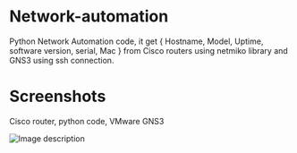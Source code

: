 # Network-automation
Python Network Automation code, it get { Hostname, Model, Uptime, software version, serial, Mac } from Cisco routers using netmiko library and GNS3 using ssh connection.

# Screenshots
Cisco router, python code, VMware GNS3

![Image description](https://i.imgur.com/lGXy5w6.png)
